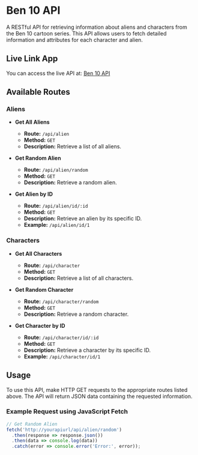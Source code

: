 # Ben 10 API

A RESTful API for retrieving information about aliens and characters from the Ben 10 cartoon series. This API allows users to fetch detailed information and attributes for each character and alien.

## Live Link App

You can access the live API at: [Ben 10 API](http://ben10restapi-fl6k4l0g.b4a.run/)

## Available Routes

### Aliens

- **Get All Aliens**
  - **Route:** `/api/alien`
  - **Method:** `GET`
  - **Description:** Retrieve a list of all aliens.

- **Get Random Alien**
  - **Route:** `/api/alien/random`
  - **Method:** `GET`
  - **Description:** Retrieve a random alien.

- **Get Alien by ID**
  - **Route:** `/api/alien/id/:id`
  - **Method:** `GET`
  - **Description:** Retrieve an alien by its specific ID.
  - **Example:** `/api/alien/id/1`

### Characters

- **Get All Characters**
  - **Route:** `/api/character`
  - **Method:** `GET`
  - **Description:** Retrieve a list of all characters.

- **Get Random Character**
  - **Route:** `/api/character/random`
  - **Method:** `GET`
  - **Description:** Retrieve a random character.

- **Get Character by ID**
  - **Route:** `/api/character/id/:id`
  - **Method:** `GET`
  - **Description:** Retrieve a character by its specific ID.
  - **Example:** `/api/character/id/1`

## Usage

To use this API, make HTTP GET requests to the appropriate routes listed above. The API will return JSON data containing the requested information.

### Example Request using JavaScript Fetch

```javascript
// Get Random Alien
fetch('http://yourapiurl/api/alien/random')
  .then(response => response.json())
  .then(data => console.log(data))
  .catch(error => console.error('Error:', error));
